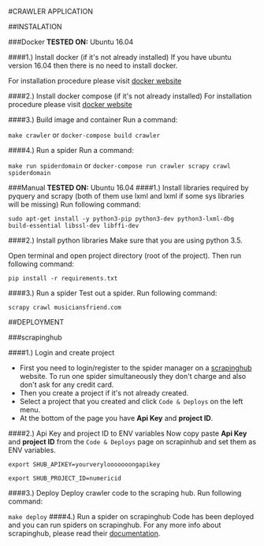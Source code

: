 #CRAWLER APPLICATION

##INSTALATION

###Docker
**TESTED ON:** Ubuntu 16.04

####1.) Install docker (if it's not already installed)
If you have ubuntu version 16.04 then there is no need to install docker.

For installation procedure please visit [docker website](https://docs.docker.com/engine/installation/)

####2.) Install docker compose (if it's not already installed)
For installation procedure please visit [docker website](https://docs.docker.com/compose/install/)

####3.) Build image and container
Run a command:

`make crawler` or `docker-compose build crawler`

####4.) Run a spider
Run a command:

`make run spiderdomain` or `docker-compose run crawler scrapy crawl spiderdomain`

###Manual
**TESTED ON:** Ubuntu 16.04
####1.) Install libraries required by pyquery and scrapy (both of them use lxml and lxml if some sys libraries will be missing)
Run following command:

`sudo apt-get install -y python3-pip python3-dev python3-lxml-dbg build-essential libssl-dev libffi-dev`

####2.) Install python libraries
Make sure that you are using python 3.5.

Open terminal and open project directory (root of the project). Then run following command:

`pip install -r requirements.txt`

####3.) Run a spider
Test out a spider. Run following command:

`scrapy crawl musiciansfriend.com`

##DEPLOYMENT

###scrapinghub

####1.) Login and create project
- First you need to login/register to the spider manager on a [scrapinghub](https://dash.scrapinghub.com/account/login/) website. To
run one spider simultaneously they don't charge and also don't ask for any credit card.
- Then you create a project if it's not already created.
- Select a project that you created and click `Code & Deploys` on the left menu.
- At the bottom of the page you have **Api Key** and **project ID**.

####2.) Api Key and project ID to ENV variables
Now copy paste **Api Key** and **project ID** from the `Code & Deploys` page on scrapinhub and set them as ENV variables.

`export SHUB_APIKEY=yourverylooooooongapikey`

`export SHUB_PROJECT_ID=numericid`

####3.) Deploy
Deploy crawler code to the scraping hub. Run following command:

`make deploy`
####4.) Run a spider on scrapinghub
Code has been deployed and you can run spiders on scrapinghub. For any more
info about scrapinghub, please read their [documentation](http://doc.scrapinghub.com/dash.html).
